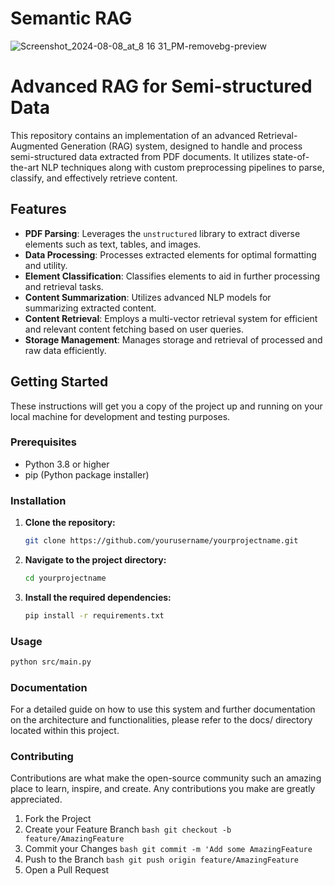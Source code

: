 # Semantic RAG

![Screenshot_2024-08-08_at_8 16 31_PM-removebg-preview](https://github.com/user-attachments/assets/b47eacbf-a99d-410e-9d9a-2950f3f9fab9)


# Advanced RAG for Semi-structured Data

This repository contains an implementation of an advanced Retrieval-Augmented Generation (RAG) system, designed to handle and process semi-structured data extracted from PDF documents. It utilizes state-of-the-art NLP techniques along with custom preprocessing pipelines to parse, classify, and effectively retrieve content.

## Features

- **PDF Parsing**: Leverages the `unstructured` library to extract diverse elements such as text, tables, and images.
- **Data Processing**: Processes extracted elements for optimal formatting and utility.
- **Element Classification**: Classifies elements to aid in further processing and retrieval tasks.
- **Content Summarization**: Utilizes advanced NLP models for summarizing extracted content.
- **Content Retrieval**: Employs a multi-vector retrieval system for efficient and relevant content fetching based on user queries.
- **Storage Management**: Manages storage and retrieval of processed and raw data efficiently.

## Getting Started

These instructions will get you a copy of the project up and running on your local machine for development and testing purposes.

### Prerequisites

- Python 3.8 or higher
- pip (Python package installer)

### Installation

1. **Clone the repository:**
   ```bash
   git clone https://github.com/yourusername/yourprojectname.git

2. **Navigate to the project directory:**
   ```bash
   cd yourprojectname
3. **Install the required dependencies:**
   ```bash
   pip install -r requirements.txt

### Usage
   ```bash
   python src/main.py
```

### Documentation
For a detailed guide on how to use this system and further documentation on the architecture and functionalities, please refer to the docs/ directory located within this project.

### Contributing
Contributions are what make the open-source community such an amazing place to learn, inspire, and create. Any contributions you make are greatly appreciated.

1. Fork the Project
2. Create your Feature Branch ```bash git checkout -b feature/AmazingFeature ```
3. Commit your Changes ```bash git commit -m 'Add some AmazingFeature ```
4. Push to the Branch  ```bash git push origin feature/AmazingFeature```
5. Open a Pull Request
